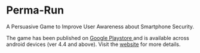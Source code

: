 # Perma-Run
 A Persuasive Game to Improve User Awareness about Smartphone Security.

The game has been published on <a href="https://play.google.com/store/apps/details?id=com.PCLab.PermaRun"> Google Playstore </a> and is available across android devices (ver 4.4 and above).
Visit the <a href="https://anirudh-ganesh.web.app/">website</a> for more details.
